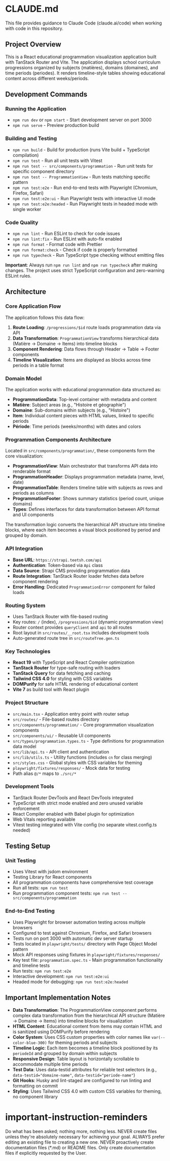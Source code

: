 # CLAUDE.md

This file provides guidance to Claude Code (claude.ai/code) when working with code in this repository.

## Project Overview

This is a React educational programmation visualization application built with TanStack Router and Vite. The application displays school curriculum progressions organized by subjects (matières), domains (domaines), and time periods (periodes). It renders timeline-style tables showing educational content across different weeks/periods.

## Development Commands

### Running the Application

- `npm run dev` or `npm start` - Start development server on port 3000
- `npm run serve` - Preview production build

### Building and Testing

- `npm run build` - Build for production (runs Vite build + TypeScript compilation)
- `npm run test` - Run all unit tests with Vitest
- `npm run test -- src/components/programmation` - Run unit tests for specific component directory
- `npm run test -- ProgrammationView` - Run tests matching specific pattern
- `npm run test:e2e` - Run end-to-end tests with Playwright (Chromium, Firefox, Safari)
- `npm run test:e2e:ui` - Run Playwright tests with interactive UI mode
- `npm run test:e2e:headed` - Run Playwright tests in headed mode with single worker

### Code Quality

- `npm run lint` - Run ESLint to check for code issues
- `npm run lint:fix` - Run ESLint with auto-fix enabled
- `npm run format` - Format code with Prettier
- `npm run format:check` - Check if code is properly formatted
- `npm run typecheck` - Run TypeScript type checking without emitting files

**Important**: Always run `npm run lint` and `npm run typecheck` after making changes. The project uses strict TypeScript configuration and zero-warning ESLint rules.

## Architecture

### Core Application Flow

The application follows this data flow:

1. **Route Loading**: `/progressions/$id` route loads programmation data via API
2. **Data Transformation**: `ProgrammationView` transforms hierarchical data (Matière → Domaine → Items) into timeline blocks
3. **Component Rendering**: Data flows through Header → Table → Footer components
4. **Timeline Visualization**: Items are displayed as blocks across time periods in a table format

### Domain Model

The application works with educational programmation data structured as:

- **ProgrammationData**: Top-level container with metadata and content
- **Matière**: Subject areas (e.g., "Histoire et géographie")
- **Domaine**: Sub-domains within subjects (e.g., "Histoire")
- **Item**: Individual content pieces with HTML values, linked to specific periods
- **Période**: Time periods (weeks/months) with dates and colors

### Programmation Components Architecture

Located in `src/components/programmation/`, these components form the core visualization:

- **ProgrammationView**: Main orchestrator that transforms API data into renderable format
- **ProgrammationHeader**: Displays programmation metadata (name, level, date)
- **ProgrammationTable**: Renders timeline table with subjects as rows and periods as columns
- **ProgrammationFooter**: Shows summary statistics (period count, unique domains)
- **Types**: Defines interfaces for data transformation between API format and UI components

The transformation logic converts the hierarchical API structure into timeline blocks, where each item becomes a visual block positioned by period and grouped by domain.

### API Integration

- **Base URL**: `https://strapi.teetsh.com/api`
- **Authentication**: Token-based via `Api` class
- **Data Source**: Strapi CMS providing programmation data
- **Route Integration**: TanStack Router loader fetches data before component rendering
- **Error Handling**: Dedicated `ProgrammationError` component for failed loads

### Routing System

- Uses TanStack Router with file-based routing
- Key routes: `/` (index), `/progressions/$id` (dynamic programmation view)
- Router context provides `queryClient` and `api` to all routes
- Root layout in `src/routes/__root.tsx` includes development tools
- Auto-generated route tree in `src/routeTree.gen.ts`

### Key Technologies

- **React 19** with TypeScript and React Compiler optimization
- **TanStack Router** for type-safe routing with loaders
- **TanStack Query** for data fetching and caching
- **Tailwind CSS 4.0** for styling with CSS variables
- **DOMPurify** for safe HTML rendering of educational content
- **Vite 7** as build tool with React plugin

### Project Structure

- `src/main.tsx` - Application entry point with router setup
- `src/routes/` - File-based routes directory
- `src/components/programmation/` - Core programmation visualization components
- `src/components/ui/` - Reusable UI components
- `src/types/programmation.types.ts` - Type definitions for programmation data model
- `src/lib/api.ts` - API client and authentication
- `src/lib/utils.ts` - Utility functions (includes `cn` for class merging)
- `src/styles.css` - Global styles with CSS variables for theming
- `playwright/fixtures/responses/` - Mock data for testing
- Path alias `@/*` maps to `./src/*`

### Development Tools

- TanStack Router DevTools and React DevTools integrated
- TypeScript with strict mode enabled and zero unused variable enforcement
- React Compiler enabled with Babel plugin for optimization
- Web Vitals reporting available
- Vitest testing integrated with Vite config (no separate vitest.config.ts needed)

## Testing Setup

### Unit Testing

- Uses Vitest with jsdom environment
- Testing Library for React components
- All programmation components have comprehensive test coverage
- Run all tests: `npm run test`
- Run programmation component tests: `npm run test -- src/components/programmation`

### End-to-End Testing

- Uses Playwright for browser automation testing across multiple browsers
- Configured to test against Chromium, Firefox, and Safari browsers
- Tests run on port 3000 with automatic dev server startup
- Tests located in `playwright/tests/` directory with Page Object Model pattern
- Mock API responses using fixtures in `playwright/fixtures/responses/`
- Key test file: `programmation.spec.ts` - Main programmation functionality and timeline tests
- Run tests: `npm run test:e2e`
- Interactive development: `npm run test:e2e:ui`
- Headed mode for debugging: `npm run test:e2e:headed`

## Important Implementation Notes

- **Data Transformation**: The ProgrammationView component performs complex data transformation from the hierarchical API structure (Matière → Domaine → Items) into timeline blocks for visualization
- **HTML Content**: Educational content from items may contain HTML and is sanitized using DOMPurify before rendering
- **Color System**: Uses CSS custom properties with color names like `var(--color-blue-300)` for theming periods and subjects
- **Timeline Logic**: Each item becomes a timeline block positioned by its `periodeId` and grouped by domain within subjects
- **Responsive Design**: Table layout is horizontally scrollable to accommodate multiple time periods
- **Test Data**: Uses data-testid attributes for reliable test selectors (e.g., `data-testid="domaine-name"`, `data-testid="periode-name"`)
- **Git Hooks**: Husky and lint-staged are configured to run linting and formatting on commit
- **Styling**: Uses Tailwind CSS 4.0 with custom CSS variables for theming, no component library

# important-instruction-reminders

Do what has been asked; nothing more, nothing less.
NEVER create files unless they're absolutely necessary for achieving your goal.
ALWAYS prefer editing an existing file to creating a new one.
NEVER proactively create documentation files (\*.md) or README files. Only create documentation files if explicitly requested by the User.
